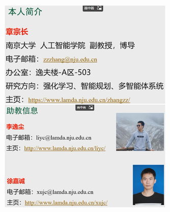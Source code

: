 ![image-20220909103530321](attachments/image-20220909103530321.png)![image-20220909103539387](attachments/image-20220909103539387.png)
